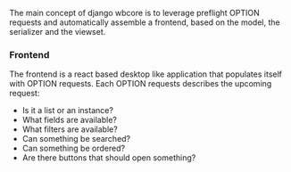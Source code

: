 The main concept of django wbcore is to leverage preflight OPTION requests and automatically assemble a frontend, based on the model, the serializer and the viewset.

### Frontend

The frontend is a react based desktop like application that populates itself with OPTION requests. Each OPTION requests describes the upcoming request:

* Is it a list or an instance?
* What fields are available?
* What filters are available?
* Can something be searched?
* Can something be ordered?
* Are there buttons that should open something?
